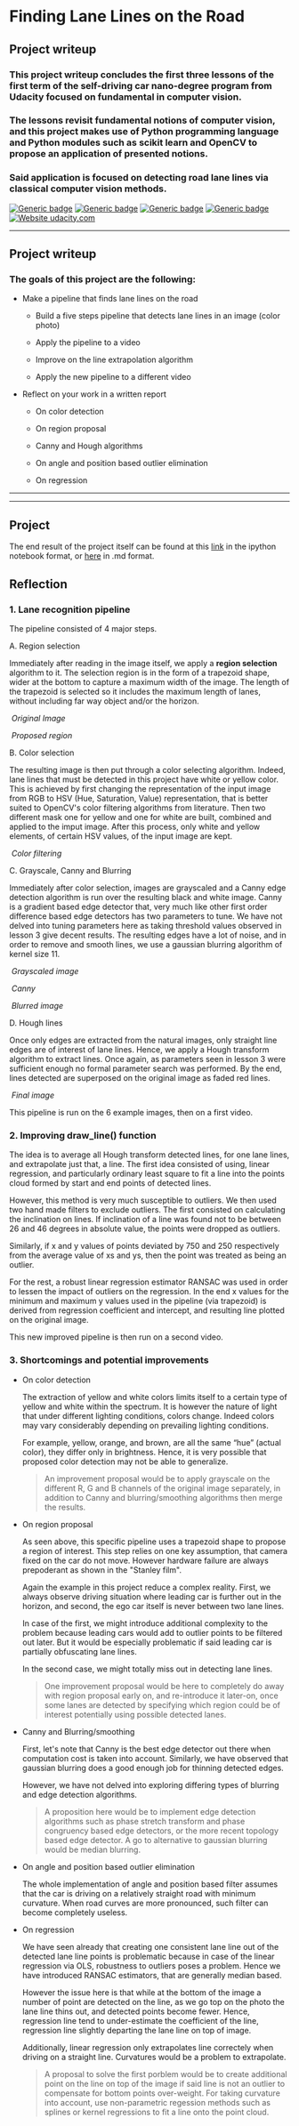# **Finding Lane Lines on the Road** 

## Project writeup

### This project writeup concludes the first three lessons of the first term of the self-driving car nano-degree program from Udacity focused on fundamental in computer vision.

### The lessons revisit fundamental notions of computer vision, and this project makes use of Python programming language and Python modules such as scikit learn and OpenCV to propose an application of presented notions.

### Said application is focused on detecting road lane lines via classical computer vision methods.

[![Generic badge](https://img.shields.io/badge/framework-python-blue.svg)](https://www.python.org/)
[![Generic badge](https://img.shields.io/badge/framework-opencv-blue.svg)](https://docs.opencv.org/3.0-beta/doc/py_tutorials/py_tutorials.html)
[![Generic badge](https://img.shields.io/badge/framework-scikit.learn-blue.svg)](http://scikit-learn.org/stable/)
[![Generic badge](https://img.shields.io/badge/domain-computer.vision-green.svg)](https://en.wikipedia.org/wiki/Computer_vision)
[![Website udacity.com](https://img.shields.io/website-up-down-green-red/http/shields.io.svg)](https://classroom.udacity.com/) 

---

## Project writeup

### The goals of this project are the following:

* Make a pipeline that finds lane lines on the road

    * Build a five steps pipeline that detects lane lines in an image (color photo)

    * Apply the pipeline to a video

    * Improve on the line extrapolation algorithm

    * Apply the new pipeline to a different video

* Reflect on your work in a written report

    * On color detection

    * On region proposal

    * Canny and Hough algorithms

    * On angle and position based outlier elimination

    * On regression

[//]: # (Image References)
[image1]: ./examples/grayscale.jpg "original"
[image2]: ./examples/grayscale.jpg "proposed region"
[image3]: ./examples/grayscale.jpg "color filtering"
[image4]: ./examples/grayscale.jpg "grayscale"
[image5]: ./examples/grayscale.jpg "canny"
[image6]: ./examples/grayscale.jpg "blurred"
[image7]: ./examples/grayscale.jpg "final"

---
---

## Project

The end result of the project itself can be found at this [link](https://github.com/swoldetsadick/sdce/blob/master/Projects/01_find_lane_lines_on_the_road/CarND_LaneLines_P1/P1.ipynb) in the ipython notebook format, or [here](https://github.com/swoldetsadick/sdce/blob/master/Projects/01_find_lane_lines_on_the_road/CarND_LaneLines_P1/md/P1.md) in .md format.

## Reflection

### 1. Lane recognition pipeline

The pipeline consisted of 4 major steps. 

A. Region selection

Immediately after reading in the image itself, we apply a **region selection** algorithm to it. The selection region is 
in the form of a trapezoid shape, wider at the bottom to capture a maximum width of the image. The length of the 
trapezoid is selected so it includes the maximum length of lanes, without including far way object and/or the horizon.

![]()
_Original Image_

![]()
_Proposed region_

B. Color selection

The resulting image is then put through a color selecting algorithm. Indeed, lane lines that must be detected in this
project have white or yellow color. This is achieved by first changing the representation of the input image from RGB
to HSV (Hue, Saturation, Value) representation, that is better suited to OpenCV's color filtering algorithms from 
literature. Then two different mask one for yellow and one for white are built, combined and applied to the imput image.
After this process, only white and yellow elements, of certain HSV values, of the input image are kept.

![]()
_Color filtering_

C. Grayscale, Canny and Blurring

Immediately after color selection, images are grayscaled and a Canny edge detection algorithm is run over the resulting
black and white image. Canny is a gradient based edge detector that, very much like other first order difference based
edge detectors has two parameters to tune. We have not delved into tuning parameters here as taking threshold values
observed in lesson 3 give decent results.
The resulting edges have a lot of noise, and in order to remove and smooth lines, we use a gaussian blurring algorithm
of kernel size 11.

![]()
_Grayscaled image_

![]()
_Canny_

![]()
_Blurred image_

D. Hough lines

Once only edges are extracted from the natural images, only straight line edges are of interest of lane lines. Hence,
we apply a Hough transform algorithm to extract lines. Once again, as parameters seen in lesson 3 were sufficient enough
no formal parameter search was performed.
By the end, lines detected are superposed on the original image as faded red lines.

![]()
_Final image_

This pipeline is run on the 6 example images, then on a first video.

### 2. Improving draw_line() function

The idea is to average all Hough transform detected lines, for one lane lines, and extrapolate just that, a line. The 
first idea consisted of using, linear regression, and particularly ordinary least square to fit a line into the points
cloud formed by start and end points of detected lines.

However, this method is very much susceptible to outliers. We then used two hand made filters to exclude outliers.
The first consisted on calculating the inclination on lines. If inclination of a line was found not to be between 26 and
46 degrees in absolute value, the points were dropped as outliers.

Similarly, if x and y values of points deviated by 750 and 250 respectively from the average value of xs and ys, then 
the point was treated as being an outlier.

For the rest, a robust linear regression estimator RANSAC was used in order to lessen the impact of outliers on the 
regression. In the end x values for the minimum and maximum y values used in the pipeline (via trapezoid) is derived
from regression coefficient and intercept, and resulting line plotted on the original image.

This new improved pipeline is then run on a second video.


### 3. Shortcomings and potential improvements

* On color detection

    The extraction of yellow and white colors limits itself to a certain type of yellow and white within the spectrum.
    It is however the nature of light that under different lighting conditions, colors change. Indeed colors may vary 
    considerably depending on prevailing lighting conditions.
    
    For example, yellow, orange, and brown, are all the same “hue” (actual color), they differ only in brightness.
    Hence, it is very possible that proposed color detection may not be able to generalize.

    > An improvement proposal would be to apply grayscale on the different R, G and B channels of the original image 
    separately, in addition to Canny and blurring/smoothing algorithms then merge the results.

* On region proposal
    
    As seen above, this specific pipeline uses a trapezoid shape to propose a region of interest. This step relies on 
    one key assumption, that camera fixed on the car do not move. However hardware failure are always prepoderant as 
    shown in the "Stanley film".
    
    Again the example in this project reduce a complex reality. First, we always observe driving situation where leading 
    car is further out in the horizon, and second, the ego car itself is never between two lane lines.
    
    In case of the first, we might introduce additional complexity to the problem because leading cars would add to 
    outlier points to be filtered out later. But it would be especially problematic if said leading car is partially 
    obfuscating lane lines.
    
    In the second case, we might totally miss out in detecting lane lines.
    
    > One improvement proposal would be here to completely do away with region proposal early on, and re-introduce it 
    later-on, once some lanes are detected by specifying which region could be of interest potentially using possible 
    detected lanes.

    
* Canny and Blurring/smoothing

    First, let's note that Canny is the best edge detector out there when computation cost is taken into account. 
    Similarly, we have observed that gaussian blurring does a good enough job for thinning detected edges.
    
    However, we have not delved into exploring differing types of blurring and edge detection algorithms.
    
    > A proposition here would be to implement edge detection algorithms such as phase stretch transform and phase 
    congruency based edge detectors, or the more recent topology based edge detector.
    A go to alternative to gaussian blurring would be median blurring.
    
* On angle and position based outlier elimination

    The whole implementation of angle and position based filter assumes that the car is driving on a relatively straight
    road with minimum curvature. When road curves are more pronounced, such filter can become completely useless.

* On regression

    We have seen already that creating one consistent lane line out of the detected lane line points is problematic 
    because in case of the linear regression via OLS, robustness to outliers poses a problem.
    Hence we have introduced RANSAC estimators, that are generally median based.
    
    However the issue here is that while at the bottom of the image a number of point are detected on the line, as we go
    top on the photo the lane line thins out, and detected points become fewer. Hence, regression line tend to 
    under-estimate the coefficient of the line, regression line slightly departing the lane line on top of image.
    
    Additionally, linear regression only extrapolates line correctely when driving on a straight line. Curvatures would
    be a problem to extrapolate.
    
    > A proposal to solve the first porblem would be to create additional point on the line on top of the image if said
    line is not an outlier to compensate for bottom points over-weight.
    For taking curvature into account, use non-parametric regession methods such as splines or kernel regressions to fit
    a line onto the point cloud.

